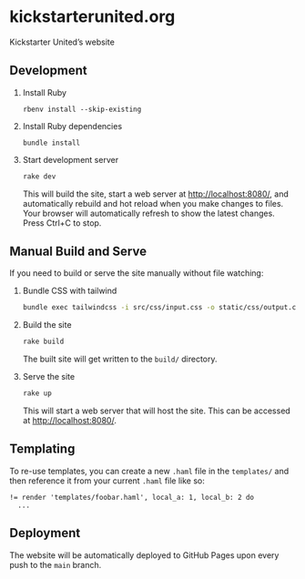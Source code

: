 # kickstarterunited.org

Kickstarter United’s website

## Development

1. Install Ruby

   ```
   rbenv install --skip-existing
   ```

1. Install Ruby dependencies

   ```
   bundle install
   ```

1. Start development server

   ```bash
   rake dev
   ```

   This will build the site, start a web server at <http://localhost:8080/>, and automatically rebuild and hot reload when you make changes to files. Your browser will automatically refresh to show the latest changes. Press Ctrl+C to stop.

## Manual Build and Serve

If you need to build or serve the site manually without file watching:

1. Bundle CSS with tailwind

   ```bash
   bundle exec tailwindcss -i src/css/input.css -o static/css/output.css
   ```

1. Build the site

   ```bash
   rake build
   ```

   The built site will get written to the `build/` directory.

1. Serve the site

   ```bash
   rake up
   ```

   This will start a web server that will host the site. This can be accessed at <http://localhost:8080/>.

## Templating

To re-use templates, you can create a new `.haml` file in the `templates/`
and then reference it from your current `.haml` file like so:

```haml
!= render 'templates/foobar.haml', local_a: 1, local_b: 2 do
  ...
```

## Deployment

The website will be automatically deployed to GitHub Pages upon every push to the `main` branch.

